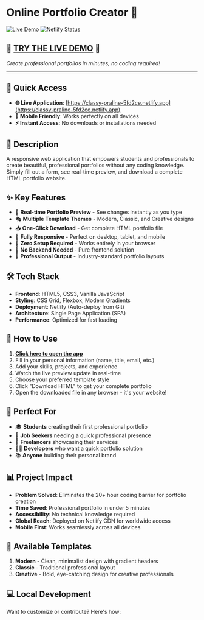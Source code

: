 # Online Portfolio Creator 🚀

[![Live Demo](https://img.shields.io/badge/Live%20Demo-View%20App-blue?style=for-the-badge&logo=netlify)](https://classy-praline-5fd2ce.netlify.app)
[![Netlify Status](https://api.netlify.com/api/v1/badges/your-site-id/deploy-status)](https://app.netlify.com/sites/classy-praline-5fd2ce/deploys)

## 🌟 [**TRY THE LIVE DEMO**](https://classy-praline-5fd2ce.netlify.app) 🌟

*Create professional portfolios in minutes, no coding required!*

---

## 🔗 Quick Access
- **🌐 Live Application**: [https://classy-praline-5fd2ce.netlify.app](https://classy-praline-5fd2ce.netlify.app)
- **📱 Mobile Friendly**: Works perfectly on all devices
- **⚡ Instant Access**: No downloads or installations needed

## 📝 Description
A responsive web application that empowers students and professionals to create beautiful, professional portfolios without any coding knowledge. Simply fill out a form, see real-time preview, and download a complete HTML portfolio website.

## ✨ Key Features
- 🎨 **Real-time Portfolio Preview** - See changes instantly as you type
- 🎭 **Multiple Template Themes** - Modern, Classic, and Creative designs
- 📥 **One-Click Download** - Get complete HTML portfolio file
- 📱 **Fully Responsive** - Perfect on desktop, tablet, and mobile
- 🚀 **Zero Setup Required** - Works entirely in your browser
- 💾 **No Backend Needed** - Pure frontend solution
- 🎯 **Professional Output** - Industry-standard portfolio layouts

## 🛠 Tech Stack
- **Frontend**: HTML5, CSS3, Vanilla JavaScript
- **Styling**: CSS Grid, Flexbox, Modern Gradients
- **Deployment**: Netlify (Auto-deploy from Git)
- **Architecture**: Single Page Application (SPA)
- **Performance**: Optimized for fast loading

## 🚀 How to Use
1. **[Click here to open the app](https://classy-praline-5fd2ce.netlify.app)**
2. Fill in your personal information (name, title, email, etc.)
3. Add your skills, projects, and experience
4. Watch the live preview update in real-time
5. Choose your preferred template style
6. Click "Download HTML" to get your complete portfolio
7. Open the downloaded file in any browser - it's your website!

## 🎯 Perfect For
- 🎓 **Students** creating their first professional portfolio
- 💼 **Job Seekers** needing a quick professional presence
- 🚀 **Freelancers** showcasing their services
- 👨‍💻 **Developers** who want a quick portfolio solution
- 📚 **Anyone** building their personal brand

## 📊 Project Impact
- **Problem Solved**: Eliminates the 20+ hour coding barrier for portfolio creation
- **Time Saved**: Professional portfolio in under 5 minutes
- **Accessibility**: No technical knowledge required
- **Global Reach**: Deployed on Netlify CDN for worldwide access
- **Mobile First**: Works seamlessly across all devices

## 🎨 Available Templates
1. **Modern** - Clean, minimalist design with gradient headers
2. **Classic** - Traditional professional layout
3. **Creative** - Bold, eye-catching design for creative professionals

## 💻 Local Development
Want to customize or contribute? Here's how:

```bash
